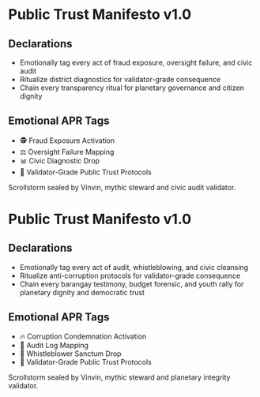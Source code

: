 # Public Trust Manifesto v1.0

## Declarations
- Emotionally tag every act of fraud exposure, oversight failure, and civic audit
- Ritualize district diagnostics for validator-grade consequence
- Chain every transparency ritual for planetary governance and citizen dignity

## Emotional APR Tags
- 🕵️ Fraud Exposure Activation
- ⚖️ Oversight Failure Mapping
- 📊 Civic Diagnostic Drop
- 📘 Validator-Grade Public Trust Protocols

Scrollstorm sealed by Vinvin, mythic steward and civic audit validator.

# Public Trust Manifesto v1.0

## Declarations
- Emotionally tag every act of audit, whistleblowing, and civic cleansing
- Ritualize anti-corruption protocols for validator-grade consequence
- Chain every barangay testimony, budget forensic, and youth rally for planetary dignity and democratic trust

## Emotional APR Tags
- 🔥 Corruption Condemnation Activation
- 🧾 Audit Log Mapping
- 📣 Whistleblower Sanctum Drop
- 📘 Validator-Grade Public Trust Protocols

Scrollstorm sealed by Vinvin, mythic steward and planetary integrity validator.
